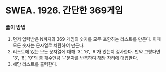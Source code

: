 # SWEA. 1926. 간단한 369게임

### 풀이 방법 <br>

1. 먼저 입력받은 N까지의 369 게임의 숫자를 모두 포함하는 리스트를 만든다. 이때 모든 숫자는 문자열로 치환하여 만든다.
2. 리스트에 있는 모든 문자열에 대해 '3', '6', '9'가 있는지 검사한다. 만약 그렇다면 '3', '6', '9'의 총 개수만큼 '-'문자를 반복하여 해당 자리에 대입한다.
3. 해당 리스트를 출력한다.
   
